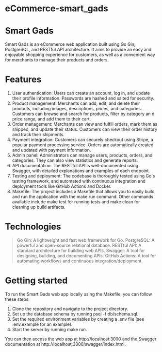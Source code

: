 # eCommerce-smart_gads
Smart Gads
==========
Smart Gads is an eCommerce web application built using Go Gin, PostgreSQL, and RESTful API architecture. It aims to provide an easy and enjoyable shopping experience for customers, as well as a convenient way for merchants to manage their products and orders.
     
Features
========
1. User authentication: Users can create an account, log in, and update their profile information. Passwords are hashed and salted for security.
2. Product management: Merchants can add, edit, and delete their products, including images, descriptions, prices, and categories. Customers can browse and search for products, filter by category an d price range, and add them to their cart.
3. Order management: Merchants can view and fulfill orders, mark them as shipped, and update their status. Customers can view their order history and track their shipments.
4. Payment integration: Customers can securely checkout using Stripe, a popular payment processing service. Orders are automatically created and updated with payment information.
5. Admin panel: Administrators can manage users, products, orders, and categories. They can also view statistics and generate reports.
6. API documentation: The RESTful API is well-documented using Swagger, with detailed explanations and examples of each endpoint.
7. Testing and deployment: The codebase is thoroughly tested using Go's testing framework, and automated with continuous integration and deployment tools like GitHub Actions and Docker.
8. Makefile: The project includes a Makefile that allows you to easily build and run the application with the make run command. Other commands available include make test for running tests and make clean for cleaning up build artifacts.

    
Technologies
============
> Go Gin: A lightweight and fast web framework for Go.
> PostgreSQL: A powerful and open-source relational database.
> RESTful API: A standard architecture for building web APIs.
> Swagger: A tool for designing, building, and documenting APIs.
> GitHub Actions: A tool for automating workflows and continuous integration/deployment.


Getting started
===============
To run the Smart Gads web app locally using the Makefile, you can follow these steps:

1. Clone the repository and navigate to the project directory.
2. Set up the database schema by running psql -f db/schema.sql.
3. Set the required environment variables by creating a .env file (see .env.example for an example).
4. Start the server by running make run.

You can then access the web app at http://localhost:3000 and the Swagger documentation at http://localhost:3000/swagger/index.html.







